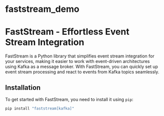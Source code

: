 # faststream_demo

# FastStream - Effortless Event Stream Integration

FastStream is a Python library that simplifies event stream integration for your services, making it easier to work with event-driven architectures using Kafka as a message broker. With FastStream, you can quickly set up event stream processing and react to events from Kafka topics seamlessly.

## Installation

To get started with FastStream, you need to install it using `pip`:

```bash
pip install "faststream[kafka]"
